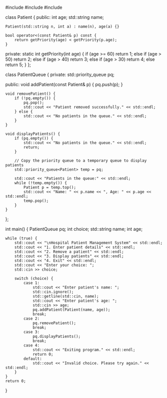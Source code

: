 #include <iostream>
#include <queue>
#include <vector>

class Patient {
public:
    int age;
    std::string name;

    Patient(std::string n, int a) : name(n), age(a) {}

    bool operator<(const Patient& p) const {
        return getPriority(age) < getPriority(p.age);
    }

private:
    static int getPriority(int age) {
        if (age >= 60)
            return 1;
        else if (age > 50)
            return 2;
        else if (age > 40)
            return 3;
        else if (age > 30)
            return 4;
        else
            return 5;
    }
};

class PatientQueue {
private:
    std::priority_queue<Patient> pq;

public:
    void addPatient(const Patient& p) {
        pq.push(p);
    }

    void removePatient() {
        if (!pq.empty()) {
            pq.pop();
            std::cout << "Patient removed successfully." << std::endl;
        } else {
            std::cout << "No patients in the queue." << std::endl;
        }
    }

    void displayPatients() {
        if (pq.empty()) {
            std::cout << "No patients in the queue." << std::endl;
            return;
        }

        // Copy the priority queue to a temporary queue to display patients
        std::priority_queue<Patient> temp = pq;

        std::cout << "Patients in the queue:" << std::endl;
        while (!temp.empty()) {
            Patient p = temp.top();
            std::cout << "Name: " << p.name << ", Age: " << p.age << std::endl;
            temp.pop();
        }
    }
};

int main() {
    PatientQueue pq;
    int choice;
    std::string name;
    int age;

    while (true) {
        std::cout << "\nHospital Patient Management System" << std::endl;
        std::cout << "1. Enter patient details" << std::endl;
        std::cout << "2. Remove a patient" << std::endl;
        std::cout << "3. Display patients" << std::endl;
        std::cout << "4. Exit" << std::endl;
        std::cout << "Enter your choice: ";
        std::cin >> choice;

        switch (choice) {
            case 1:
                std::cout << "Enter patient's name: ";
                std::cin.ignore();
                std::getline(std::cin, name);
                std::cout << "Enter patient's age: ";
                std::cin >> age;
                pq.addPatient(Patient(name, age));
                break;
            case 2:
                pq.removePatient();
                break;
            case 3:
                pq.displayPatients();
                break;
            case 4:
                std::cout << "Exiting program." << std::endl;
                return 0;
            default:
                std::cout << "Invalid choice. Please try again." << std::endl;
        }
    }
    return 0;
}

